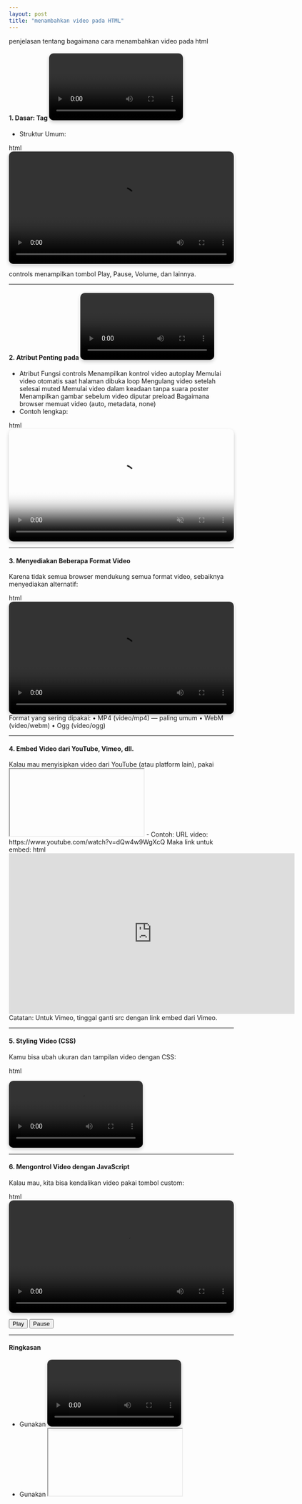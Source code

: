 ```yaml
---
layout: post
title: "menambahkan video pada HTML"
---
```


penjelasan tentang bagaimana cara menambahkan video pada html

#### 1. Dasar: Tag <video>s
- Struktur Umum:

html
<video width="640" height="360" controls>
  <source src="video.mp4" type="video/mp4">
  Browser kamu tidak mendukung tag video.
</video>

controls menampilkan tombol Play, Pause, Volume, dan lainnya.

---

#### 2. Atribut Penting pada <video>
- Atribut	Fungsi
controls	Menampilkan kontrol video
autoplay	Memulai video otomatis saat halaman dibuka
loop	Mengulang video setelah selesai
muted	Memulai video dalam keadaan tanpa suara
poster	Menampilkan gambar sebelum video diputar
preload	Bagaimana browser memuat video (auto, metadata, none)
- Contoh lengkap:

html
<video width="640" height="360" controls autoplay loop muted poster="gambar-thumbnail.jpg">
  <source src="film.mp4" type="video/mp4">
</video>

---

#### 3. Menyediakan Beberapa Format Video
Karena tidak semua browser mendukung semua format video, sebaiknya menyediakan alternatif:

html
<video width="640" height="360" controls>
  <source src="video.mp4" type="video/mp4">
  <source src="video.webm" type="video/webm">
  <source src="video.ogv" type="video/ogg">
  Browser kamu tidak mendukung video.
</video>
Format yang sering dipakai:
•	MP4 (video/mp4) — paling umum
•	WebM (video/webm)
•	Ogg (video/ogg)

 ---

#### 4. Embed Video dari YouTube, Vimeo, dll.
Kalau mau menyisipkan video dari YouTube (atau platform lain), pakai <iframe>:

html
<iframe width="640" height="360" src="https://www.youtube.com/embed/ID_VIDEO" frameborder="0" allowfullscreen></iframe>
- Contoh:
URL video: https://www.youtube.com/watch?v=dQw4w9WgXcQ
Maka link untuk embed:
html
<iframe width="640" height="360" src="https://www.youtube.com/embed/dQw4w9WgXcQ" frameborder="0" allowfullscreen></iframe>
Catatan: Untuk Vimeo, tinggal ganti src dengan link embed dari Vimeo.

---

#### 5. Styling Video (CSS)
Kamu bisa ubah ukuran dan tampilan video dengan CSS:

html
<style>
  video {
    max-width: 100%;
    height: auto;
    border-radius: 10px;
    box-shadow: 0px 4px 8px rgba(0,0,0,0.2);
  }
</style>

<video controls>
  <source src="video.mp4" type="video/mp4">
</video>

---

#### 6. Mengontrol Video dengan JavaScript
Kalau mau, kita bisa kendalikan video pakai tombol custom:

html
<video id="videoKu" width="640" height="360" controls>
  <source src="film.mp4" type="video/mp4">
</video>

<button onclick="playVideo()">Play</button>
<button onclick="pauseVideo()">Pause</button>

<script>
  var video = document.getElementById("videoKu");

  function playVideo() {
    video.play();
  }

  function pauseVideo() {
    video.pause();
  }
</script>


---

#### Ringkasan
-	Gunakan <video> untuk video lokal.
-	Gunakan <iframe> untuk video YouTube/Vimeo.
-	Tambahkan controls, autoplay, loop, dan poster untuk fitur tambahan.
-	Styling video bisa dengan CSS supaya tampil lebih menarik.
-	JavaScript bisa dipakai untuk kontrol interaktif.

